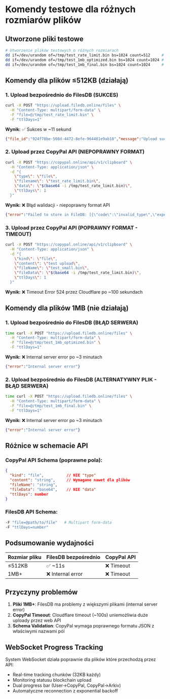 # Komendy testowe dla różnych rozmiarów plików

## Utworzone pliki testowe

```bash
# Utworzenie plików testowych o różnych rozmiarach
dd if=/dev/urandom of=/tmp/test_rate_limit.bin bs=1024 count=512     # 512KB
dd if=/dev/urandom of=/tmp/test_1mb_optimized.bin bs=1024 count=1024 # 1MB
dd if=/dev/urandom of=/tmp/test_1mb_final.bin bs=1024 count=1024     # 1MB
```

## Komendy dla plików ≤512KB (działają)

### 1. Upload bezpośrednio do FilesDB (SUKCES)
```bash
curl -X POST "https://upload.filedb.online/files" \
  -H "Content-Type: multipart/form-data" \
  -F "file=@/tmp/test_rate_limit.bin" \
  -F "ttlDays=1"
```

**Wynik:** ✅ Sukces w ~11 sekund
```json
{"file_id":"924f78be-508d-4472-8efe-964481e9ab18","message":"Upload successful"}
```

### 2. Upload przez CopyPal API (NIEPOPRAWNY FORMAT)
```bash
curl -X POST "https://copypal.online/api/v1/clipboard" \
  -H "Content-Type: application/json" \
  -d "{
    \"type\": \"file\",
    \"filename\": \"test_rate_limit.bin\",
    \"data\": \"$(base64 -i /tmp/test_rate_limit.bin)\",
    \"ttlDays\": 1
  }"
```

**Wynik:** ❌ Błąd walidacji - niepoprawny format API
```json
{"error":"Failed to store in FileDB: [{\"code\":\"invalid_type\",\"expected\":\"string\",\"received\":\"undefined\",\"path\":[\"content\"],\"message\":\"Required\"}]","success":false}
```

### 3. Upload przez CopyPal API (POPRAWNY FORMAT - TIMEOUT)
```bash
curl -X POST "https://copypal.online/api/v1/clipboard" \
  -H "Content-Type: application/json" \
  -d "{
    \"kind\": \"file\",
    \"content\": \"test upload\",
    \"fileName\": \"test_small.bin\",
    \"fileData\": \"$(base64 -i /tmp/test_rate_limit.bin)\",
    \"ttlDays\": 1
  }"
```

**Wynik:** ❌ Timeout Error 524 przez Cloudflare po ~100 sekundach

## Komendy dla plików 1MB (nie działają)

### 1. Upload bezpośrednio do FilesDB (BŁĄD SERWERA)
```bash
time curl -X POST "https://upload.filedb.online/files" \
  -H "Content-Type: multipart/form-data" \
  -F "file=@/tmp/test_1mb_optimized.bin" \
  -F "ttlDays=1"
```

**Wynik:** ❌ Internal server error po ~3 minutach
```json
{"error":"Internal server error"}
```

### 2. Upload bezpośrednio do FilesDB (ALTERNATYWNY PLIK - BŁĄD SERWERA)
```bash
time curl -X POST "https://upload.filedb.online/files" \
  -H "Content-Type: multipart/form-data" \
  -F "file=@/tmp/test_1mb_final.bin" \
  -F "ttlDays=1"
```

**Wynik:** ❌ Internal server error po ~3 minutach
```json
{"error":"Internal server error"}
```

## Różnice w schemacie API

### CopyPal API Schema (poprawne pola):
```json
{
  "kind": "file",          // NIE "type"
  "content": "string",     // Wymagane nawet dla plików
  "fileName": "string",
  "fileData": "base64",    // NIE "data"
  "ttlDays": number
}
```

### FilesDB API Schema:
```bash
-F "file=@path/to/file"   # Multipart form-data
-F "ttlDays=number"
```

## Podsumowanie wydajności

| Rozmiar pliku | FilesDB bezpośrednio | CopyPal API |
|---------------|---------------------|-------------|
| ≤512KB        | ✅ ~11s             | ❌ Timeout  |
| 1MB+          | ❌ Internal error   | ❌ Timeout  |

## Przyczyny problemów

1. **Pliki 1MB+**: FilesDB ma problemy z większymi plikami (internal server error)
2. **CopyPal Timeout**: Cloudflare timeout (~100s) uniemożliwia duże uploady przez web API
3. **Schema Validation**: CopyPal wymaga poprawnego formatu JSON z właściwymi nazwami pól

## WebSocket Progress Tracking

System WebSocket działa poprawnie dla plików które przechodzą przez API:
- Real-time tracking chunków (32KB każdy)
- Monitoring statusu blockchain upload
- Dual progress bar (User→CopyPal, CopyPal→Arkiv)
- Automatyczne reconnection z exponential backoff